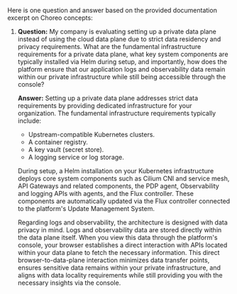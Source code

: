 Here is one question and answer based on the provided documentation excerpt on Choreo concepts:

1.  **Question:** My company is evaluating setting up a private data plane instead of using the cloud data plane due to strict data residency and privacy requirements. What are the fundamental infrastructure requirements for a private data plane, what key system components are typically installed via Helm during setup, and importantly, how does the platform ensure that our application logs and observability data remain within our private infrastructure while still being accessible through the console?

    **Answer:** Setting up a private data plane addresses strict data requirements by providing dedicated infrastructure for your organization. The fundamental infrastructure requirements typically include:

    *   Upstream-compatible Kubernetes clusters.
    *   A container registry.
    *   A key vault (secret store).
    *   A logging service or log storage.

    During setup, a Helm installation on your Kubernetes infrastructure deploys core system components such as Cilium CNI and service mesh, API Gateways and related components, the PDP agent, Observability and logging APIs with agents, and the Flux controller. These components are automatically updated via the Flux controller connected to the platform's Update Management System.

    Regarding logs and observability, the architecture is designed with data privacy in mind. Logs and observability data are stored directly within the data plane itself. When you view this data through the platform's console, your browser establishes a direct interaction with APIs located within your data plane to fetch the necessary information. This direct browser-to-data-plane interaction minimizes data transfer points, ensures sensitive data remains within your private infrastructure, and aligns with data locality requirements while still providing you with the necessary insights via the console.